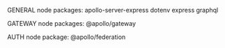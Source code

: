 GENERAL
node packages: apollo-server-express dotenv express graphql

GATEWAY
node packages: @apollo/gateway 

AUTH
node package: @apollo/federation

